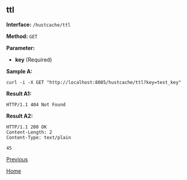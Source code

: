 ## ttl ##

**Interface:** `/hustcache/ttl`

**Method:** `GET`

**Parameter:** 

*  **key** (Required)  

**Sample A:**

    curl -i -X GET "http://localhost:8085/hustcache/ttl?key=test_key"

**Result A1:**

	HTTP/1.1 404 Not Found

**Result A2:**

	HTTP/1.1 200 OK
	Content-Length: 2
	Content-Type: text/plain

	45
	
[Previous](../hustcache.md)

[Home](../../../index.md)